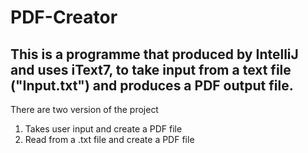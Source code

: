 # PDF-Creator
This is a programme that produced by IntelliJ and uses iText7, to take input from a text file ("Input.txt") and produces a PDF output file.
---
There are two version of the project
1. Takes user input and create a PDF file
3. Read from a .txt file and create a PDF file
